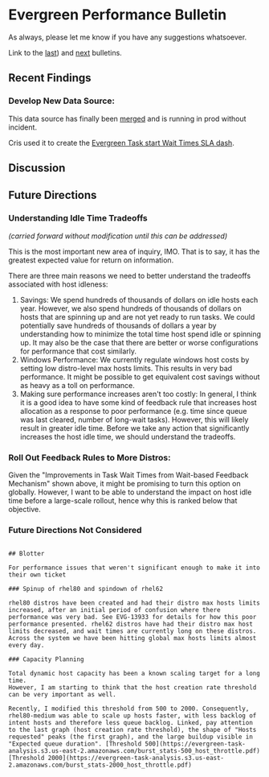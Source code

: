 # Evergreen Performance Bulletin

As always, please let me know if you have any suggestions whatsoever.

Link to the [last](https://hhoke.github.io/evergreen_task_analysis/2021-01-25.html)) and [next](https://hhoke.github.io/evergreen_task_analysis/2021-02-22.html) bulletins.

## Recent Findings

### Develop New Data Source: 

This data source has finally been [merged](https://github.com/evergreen-ci/evergreen/pull/4351) and is running in prod without incident. 

Cris used it to create the [Evergreen Task start Wait Times SLA dash](https://mongodb.splunkcloud.com/en-US/app/search/unblocked_task_metrics?form.unused=aws&form.timeselector.earliest=1612828800&form.timeselector.latest=1612902020).

## Discussion

## Future Directions

### Understanding Idle Time Tradeoffs

*(carried forward without modification until this can be addressed)*

This is the most important new area of inquiry, IMO. That is to say, it has the greatest expected value for return on information.

There are three main reasons we need to better understand the tradeoffs associated with host idleness:

1. Savings: We spend hundreds of thousands of dollars on idle hosts each year. However, we also spend hundreds of thousands of dollars on hosts that are spinning up and are not yet ready to run tasks. We could potentially save hundreds of thousands of dollars a year by understanding how to minimize the total time host spend idle or spinning up. It may also be the case that there are better or worse configurations for performance that cost similarly.
2. Windows Performance: We currently regulate windows host costs by setting low distro-level max hosts limits. This results in very bad performance. It might be possible to get equivalent cost savings without as heavy as a toll on performance. 
3. Making sure performance increases aren't too costly: In general, I think it is a good idea to have some kind of feedback rule that increases host allocation as a response to poor performance (e.g. time since queue was last cleared, number of long-wait tasks). However, this will likely result in greater idle time. Before we take any action that significantly increases the host idle time, we should understand the tradeoffs.

### Roll Out Feedback Rules to More Distros:

Given the "Improvements in Task Wait Times from Wait-based Feedback Mechanism" shown above, it might be promising to turn this option on globally. However, I want to be able to understand the impact on host idle time before a large-scale rollout, hence why this is ranked below that objective.

### Future Directions Not Considered

~~~

## Blotter

For performance issues that weren't significant enough to make it into their own ticket

### Spinup of rhel80 and spindown of rhel62

rhel80 distros have been created and had their distro max hosts limits increased, after an initial period of confusion where there performance was very bad. See EVG-13933 for details for how this poor performance presented. rhel62 distros have had their distro max host limits decreased, and wait times are currently long on these distros. Across the system we have been hitting global max hosts limits almost every day.

### Capacity Planning

Total dynamic host capacity has been a known scaling target for a long time. 
However, I am starting to think that the host creation rate threshold can be very important as well.

Recently, I modified this threshold from 500 to 2000. Consequently, rhel80-medium was able to scale up hosts faster, with less backlog of intent hosts and therefore less queue backlog. Linked, pay attention to the last graph (host creation rate threshold), the shape of "Hosts requested" peaks (the first graph), and the large buildup visible in "Expected queue duration". [Threshold 500](https://evergreen-task-analysis.s3.us-east-2.amazonaws.com/burst_stats-500_host_throttle.pdf) [Threshold 2000](https://evergreen-task-analysis.s3.us-east-2.amazonaws.com/burst_stats-2000_host_throttle.pdf)
